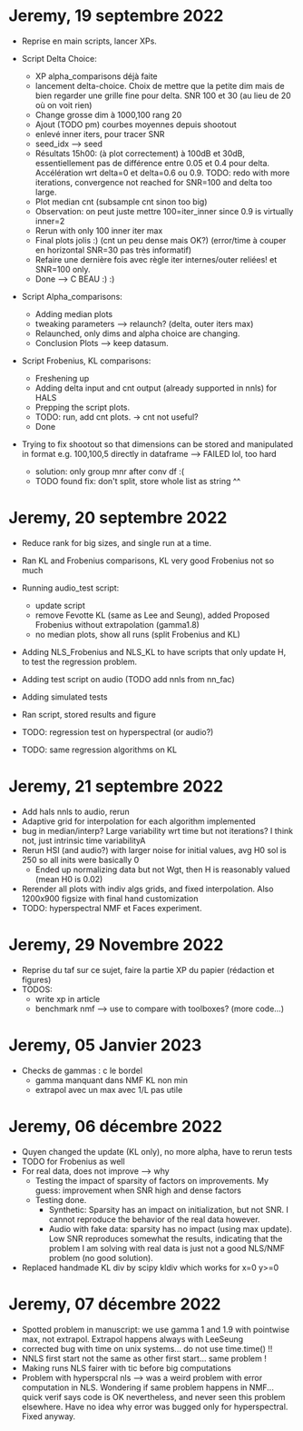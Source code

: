 # Jeremy, 19 septembre 2022

- Reprise en main scripts, lancer XPs.
- Script Delta Choice:
  - XP alpha_comparisons déjà faite
  - lancement delta-choice. Choix de mettre que la petite dim mais de bien regarder une grille fine pour delta. SNR 100 et 30 (au lieu de 20 où on voit rien)
  - Change grosse dim à 1000,100 rang 20
  - Ajout (TODO pm) courbes moyennes depuis shootout
  - enlevé inner iters, pour tracer SNR
  - seed_idx --> seed
  - Résultats 15h00: (à plot correctement) à 100dB et 30dB, essentiellement pas de différence entre 0.05 et 0.4 pour delta. Accélération wrt delta=0 
  et delta=0.6 ou 0.9. TODO: redo with more iterations, convergence not reached for SNR=100 and delta too large.
  - Plot median cnt (subsample cnt sinon too big)
  - Observation: on peut juste mettre 100=iter_inner since 0.9 is virtually inner=2
  - Rerun with only 100 inner iter max
  - Final plots jolis :) (cnt un peu dense mais OK?) (error/time à couper en horizontal SNR=30 pas très informatif)
  - Refaire une dernière fois avec règle iter internes/outer reliées! et SNR=100 only.
  - Done --> C BEAU :) :)
  
- Script Alpha_comparisons:
  - Adding median plots
  - tweaking parameters --> relaunch? (delta, outer iters max)
  - Relaunched, only dims and alpha choice are changing. 
  - Conclusion Plots --> keep datasum.
  
- Script Frobenius, KL comparisons:
  - Freshening up
  - Adding delta input and cnt output (already supported in nnls) for HALS
  - Prepping the script plots.
  - TODO: run, add cnt plots. -> cnt not useful?
  - Done

- Trying to fix shootout so that dimensions can be stored and manipulated in format e.g. 100,100,5 directly in dataframe --> FAILED lol, too hard
  - solution: only group mnr after conv df :( 
  - TODO found fix: don't split, store whole list as string ^^

# Jeremy, 20 septembre 2022

- Reduce rank for big sizes, and single run at a time.
- Ran KL and Frobenius comparisons, KL very good Frobenius not so much
- Running audio_test script:
  - update script
  - remove Fevotte KL (same as Lee and Seung), added Proposed Frobenius without extrapolation (gamma1.8)
  - no median plots, show all runs (split Frobenius and KL)

- Adding NLS_Frobenius and NLS_KL to have scripts that only update H, to test the regression problem.
- Adding test script on audio (TODO add nnls from nn_fac)
- Adding simulated tests
- Ran script, stored results and figure
- TODO: regression test on hyperspectral (or audio?)
- TODO: same regression algorithms on KL

# Jeremy, 21 septembre 2022

- Add hals nnls to audio, rerun
- Adaptive grid for interpolation for each algorithm implemented
- bug in median/interp? Large variability wrt time but not iterations? I think not, just intrinsic time variabilityA
- Rerun HSI (and audio?) with larger noise for initial values, avg H0 sol is 250 so all inits were basically 0
  - Ended up normalizing data but not Wgt, then H is reasonably valued (mean H0 is 0.02)
- Rerender all plots with indiv algs grids, and fixed interpolation. Also 1200x900 figsize with final hand customization
- TODO: hyperspectral NMF et Faces experiment.

# Jeremy, 29 Novembre 2022

- Reprise du taf sur ce sujet, faire la partie XP du papier (rédaction et figures)
- TODOS:
  - write xp in article
  - benchmark nmf --> use to compare with toolboxes? (more code...)

# Jeremy, 05 Janvier 2023

- Checks de gammas : c le bordel
  - gamma manquant dans NMF KL non min
  - extrapol avec un max avec 1/L pas utile
# Jeremy, 06 décembre 2022

- Quyen changed the update (KL only), no more alpha, have to rerun tests
- TODO for Frobenius as well
- For real data, does not improve --> why
  - Testing the impact of sparsity of factors on improvements. My guess: improvement when SNR high and dense factors
  - Testing done. 
    - Synthetic: Sparsity has an impact on initialization, but not SNR. I cannot reproduce the behavior of the real data however.
    - Audio with fake data: sparsity has no impact (using max update). Low SNR reproduces somewhat the results, indicating that the problem I am solving with real data is just not a good NLS/NMF problem (no good solution).
- Replaced handmade KL div by scipy kldiv which works for x=0 y>=0

# Jeremy, 07 décembre 2022

- Spotted problem in manuscript: we use gamma 1 and 1.9 with pointwise max, not extrapol. Extrapol happens always with LeeSeung
- corrected bug with time on unix systems... do not use time.time() !!
- NNLS first start not the same as other first start... same problem !
- Making runs NLS fairer with tic before big computations
- Problem with hyperspcral nls --> was a weird problem with error computation in NLS. Wondering if same problem happens in NMF... quick verif says code is OK nevertheless, and never seen this problem elsewhere. Have no idea why error was bugged only for hyperspectral. Fixed anyway.
